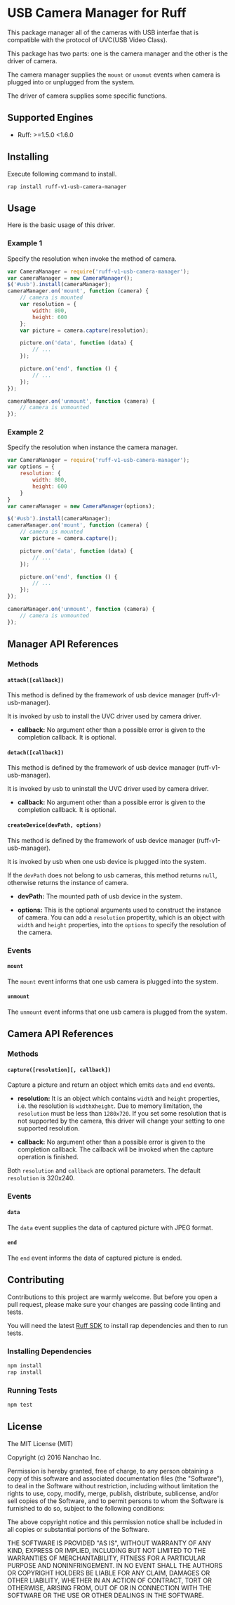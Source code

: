 # USB Camera Manager for Ruff

This package manager all of the cameras with USB interfae that is compatible with the protocol of UVC(USB Video Class).

This package has two parts: one is the camera manager and the other is the driver of camera.

The camera manager supplies the `mount` or `unomut` events when camera is plugged into or unplugged from the system.

The driver of camera supplies some specific functions.

## Supported Engines

* Ruff: >=1.5.0 <1.6.0

## Installing

Execute following command to install.
```shell
rap install ruff-v1-usb-camera-manager
```

## Usage

Here is the basic usage of this driver.

### Example 1

Specify the resolution when invoke the method of camera.

```js
var CameraManager = require('ruff-v1-usb-camera-manager');
var cameraManager = new CameraManager();
$('#usb').install(cameraManager);
cameraManager.on('mount', function (camera) {
    // camera is mounted
    var resolution = {
        width: 800,
        height: 600
    };
    var picture = camera.capture(resolution);

    picture.on('data', function (data) {
        // ...
    });

    picture.on('end', function () {
        // ...
    });
});

cameraManager.on('unmount', function (camera) {
    // camera is unmounted
});
```

### Example 2

Specify the resolution when instance the camera manager.

```js
var CameraManager = require('ruff-v1-usb-camera-manager');
var options = {
    resolution: {
        width: 800,
        height: 600
    }
}
var cameraManager = new CameraManager(options);

$('#usb').install(cameraManager);
cameraManager.on('mount', function (camera) {
    // camera is mounted
    var picture = camera.capture();

    picture.on('data', function (data) {
        // ...
    });

    picture.on('end', function () {
        // ...
    });
});

cameraManager.on('unmount', function (camera) {
    // camera is unmounted
});
```


## Manager API References

### Methods

#### `attach([callback])`

This method is defined by the framework of usb device manager (ruff-v1-usb-manager).

It is invoked by usb to install the UVC driver used by camera driver.

- **callback:** No argument other than a possible error is given to the completion callback. It is optional.

#### `detach([callback])`

This method is defined by the framework of usb device manager (ruff-v1-usb-manager).

It is invoked by usb to uninstall the UVC driver used by camera driver.

- **callback:** No argument other than a possible error is given to the completion callback. It is optional.

#### `createDevice(devPath, options)`

This method is defined by the framework of usb device manager (ruff-v1-usb-manager).

It is invoked by usb when one usb device is plugged into the system.

If the `devPath` does not belong to usb cameras, this method returns `null`, otherwise returns the instance of camera.

- **devPath:** The mounted path of usb device in the system.

- **options:** This is the optional arguments used to construct the instance of camera.
You can add a `resolution` propertity, which is an object with `width` and `height` properties, into the `options` to specify the resolution of the camera.

### Events

#### `mount`

The `mount` event informs that one usb camera is plugged into the system.

#### `unmount`

The `unmount` event informs that one usb camera is plugged from the system.

## Camera API References

### Methods

#### `capture([resolution][, callback])`

Capture a picture and return an object which emits `data` and `end` events.

- **resolution:** It is an object which contains `width` and `height` properties, i.e. the resolution is `width`x`height`.
Due to memory limitation, the `resolution` must be less than `1280x720`.
If you set some resolution that is not supported by the camera, this driver will change your setting to one supported resolution.

- **callback:** No argument other than a possible error is given to the completion callback. The callback will be invoked when the capture operation is finished.

Both `resolution` and `callback` are optional parameters. The default `resolution` is 320x240.

### Events

#### `data`

The `data` event supplies the data of captured picture with JPEG format.

#### `end`

The `end` event informs the data of captured picture is ended.

## Contributing

Contributions to this project are warmly welcome. But before you open a pull request, please make sure your changes are passing code linting and tests.

You will need the latest [Ruff SDK](https://ruff.io/) to install rap dependencies and then to run tests.

### Installing Dependencies

```sh
npm install
rap install
```

### Running Tests

```sh
npm test
```

## License

The MIT License (MIT)

Copyright (c) 2016 Nanchao Inc.

Permission is hereby granted, free of charge, to any person obtaining a copy of this software and associated documentation files (the "Software"), to deal in the Software without restriction, including without limitation the rights to use, copy, modify, merge, publish, distribute, sublicense, and/or sell copies of the Software, and to permit persons to whom the Software is furnished to do so, subject to the following conditions:

The above copyright notice and this permission notice shall be included in all copies or substantial portions of the Software.

THE SOFTWARE IS PROVIDED "AS IS", WITHOUT WARRANTY OF ANY KIND, EXPRESS OR IMPLIED, INCLUDING BUT NOT LIMITED TO THE WARRANTIES OF MERCHANTABILITY, FITNESS FOR A PARTICULAR PURPOSE AND NONINFRINGEMENT. IN NO EVENT SHALL THE AUTHORS OR COPYRIGHT HOLDERS BE LIABLE FOR ANY CLAIM, DAMAGES OR OTHER LIABILITY, WHETHER IN AN ACTION OF CONTRACT, TORT OR OTHERWISE, ARISING FROM, OUT OF OR IN CONNECTION WITH THE SOFTWARE OR THE USE OR OTHER DEALINGS IN THE SOFTWARE.
